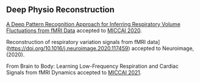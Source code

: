 ## Deep Physio Reconstruction

[A Deep Pattern Recognition Approach for Inferring
Respiratory Volume Fluctuations from fMRI Data](https://link.springer.com/chapter/10.1007/978-3-030-59728-3_42) accepted to [MICCAI 2020](https://www.miccai2020.org/en/).


Reconstruction of respiratory variation signals from fMRI data](https://doi.org/10.1016/j.neuroimage.2020.117459) accepted to Neuroimage, (2020). 
  
From Brain to Body: Learning Low-Frequency Respiration and Cardiac Signals from fMRI Dynamics accepted to [MICCAI 2021](https://www.miccai2021.org/en/). 

